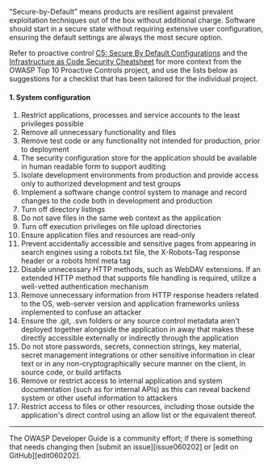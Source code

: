 “Secure-by-Default” means products are resilient against prevalent exploitation techniques out of the box
without additional charge. Software should start in a secure state without requiring extensive user configuration,
ensuring the default settings are always the most secure option.

Refer to proactive control [C5: Secure By Default Configurations][control5] and the [Infrastructure as Code Security Cheatsheet][csproactive-c5]
for more context from the OWASP Top 10 Proactive Controls project,
and use the lists below as suggestions for a checklist that has been tailored for the individual project.

#### 1. System configuration

1. Restrict applications, processes and service accounts to the least privileges possible
2. Remove all unnecessary functionality and files
3. Remove test code or any functionality not intended for production, prior to deployment
4. The security configuration store for the application should be available in human readable form to support auditing
5. Isolate development environments from production and provide access only to authorized development and test groups
6. Implement a software change control system to manage and record changes to the code both in development and production
7. Turn off directory listings
8. Do not save files in the same web context as the application
9. Turn off execution privileges on file upload directories
10. Ensure application files and resources are read-only
11. Prevent accidentally accessible and sensitive pages from appearing in search engines using a robots.txt file, the X-Robots-Tag response header or a robots html meta tag
12. Disable unnecessary HTTP methods, such as WebDAV extensions. If an extended HTTP method that supports file handling is required, utilize a well-vetted authentication mechanism
13. Remove unnecessary information from HTTP response headers related to the OS, web-server version and application frameworks unless implemented to confuse an attacker
14. Ensure the .git, .svn folders or any source control metadata aren't deployed together alongside the application in away that makes these directly accessible externally or indirectly through the application
15. Do not store passwords, secrets, connection strings, key material, secret management integrations or other sensitive information in clear text or in any non-cryptographically secure manner on the client, in source code, or build artifacts
16. Remove or restrict access to internal application and system documentation (such as for internal APIs) as this can reveal backend system or other useful information to attackers
17. Restrict access to files or other resources, including those outside the application's direct control using an allow list or the equivalent thereof.

----

The OWASP Developer Guide is a community effort; if there is something that needs changing
then [submit an issue][issue060202] or [edit on GitHub][edit060202].

[control5]: https://top10proactive.owasp.org/the-top-10/c5-secure-by-default/
[csproactive-c5]: https://cheatsheetseries.owasp.org/cheatsheets/Infrastructure_as_Code_Security_Cheat_Sheet.html
[edit060204]: https://github.com/OWASP/DevGuide/blob/main/docs/en/04-design/02-web-app-checklist/01-secure-by-default.md
[issue060204]: https://github.com/OWASP/DevGuide/issues/new?labels=enhancement&template=request.md&title=Update:%2004-design/02-web-app-checklist/01-secure-by-default
